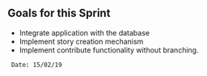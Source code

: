 ## Goals for this Sprint

  - Integrate application with the database
  - Implement story creation mechanism
  - Implement contribute functionality without branching.
  
  `` Date: 15/02/19``
